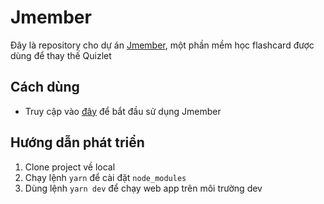# Jmember

Đây là repository cho dự án [Jmember](https://janki-zeta.vercel.app/), một phần mềm học flashcard được dùng để thay thế Quizlet

## Cách dùng
- Truy cập vào [đây](https://janki-zeta.vercel.app/) để bắt đầu sử dụng Jmember

## Hướng dẫn phát triển
1. Clone project về local
2. Chạy lệnh `yarn` để cài đặt `node_modules`
3. Dùng lệnh `yarn dev` để chạy web app trên môi trường dev
